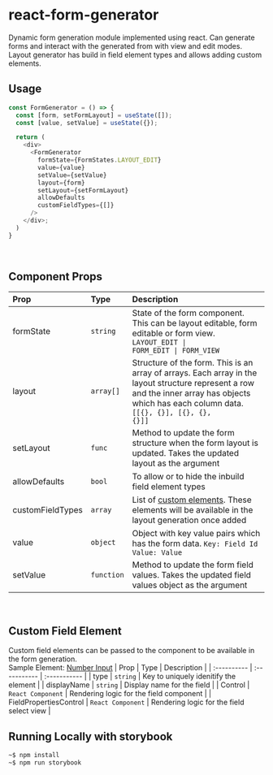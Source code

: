 # react-form-generator
Dynamic form generation module implemented using react. Can generate forms and interact with the generated from with view and edit modes. Layout generator has build in field element types and allows adding custom elements.

## Usage
```js
const FormGenerator = () => {
  const [form, setFormLayout] = useState([]);
  const [value, setValue] = useState({});

  return (
    <div>
      <FormGenerator
        formState={FormStates.LAYOUT_EDIT}
        value={value}
        setValue={setValue}
        layout={form}
        setLayout={setFormLayout}
        allowDefaults
        customFieldTypes={[]}
      />
    </div>;
  )
}
```
<br/>

## Component Props
| Prop        | Type        | Description |
| :---------- | :----------- | :----------- |
| formState        | ```string```      | State of the form component. This can be layout editable, form editable or form view. <br /> <code>LAYOUT_EDIT \| FORM_EDIT \| FORM_VIEW</code> |
| layout           | ```array[]```     | Structure of the form. This is an array of arrays. Each array in the layout structure represent a row and the inner array has objects which has each column data. <code>[[{}, {}], [{}, {}, {}]]</code> |
| setLayout        | ```func```        | Method to update the form structure when the form layout is updated. Takes the updated layout as the argument |
| allowDefaults    | ```bool```        | To allow or to hide the inbuild field element types |
| customFieldTypes | ```array```       | List of [custom elements](https://github.com/heshanera/react-form-generator/blob/master/src/stories/assets/NumberInput.jsx). These elements will be available in the layout generation once added |
| value            | ```object```      | Object with key value pairs which has the form data. <code>Key: Field Id</code> <code>Value: Value</code> |
| setValue         | ```function```    | Method to update the form field values. Takes the updated field values object as the argument |
<br/>

## Custom Field Element
Custom field elements can be passed to the component to be available in the form generation.<br/>
Sample Element: [Number Input](https://github.com/heshanera/react-form-generator/blob/master/src/stories/assets/NumberInput.jsx)
| Prop        | Type        | Description |
| :---------- | :----------- | :----------- |
| type                    | ```string```           | Key to uniquely idenitify the element |
| displayName             | ```string```           | Display name for the field |
| Control                 | ```React Component```  | Rendering logic for the field component |
| FieldPropertiesControl  | ```React Component```  | Rendering logic for the field select view |
<br/>

## Running Locally with storybook

```bash
~$ npm install
~$ npm run storybook
```
